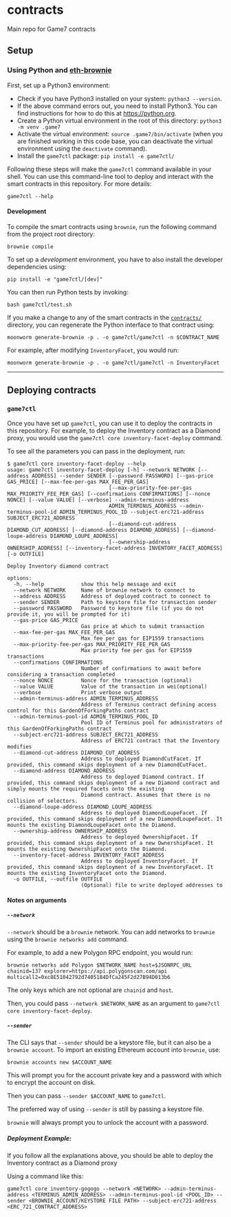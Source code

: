 # contracts

Main repo for Game7 contracts

## Setup

### Using Python and [eth-brownie](https://github.com/eth-brownie/brownie)

First, set up a Python3 environment:

-   Check if you have Python3 installed on your system: `python3 --version`.
-   If the above command errors out, you need to install Python3. You can find instructions for how to
    do this at https://python.org.
-   Create a Python virtual environment in the root of this directory: `python3 -m venv .game7`
-   Activate the virtual environment: `source .game7/bin/activate` (when you are finished working in this
    code base, you can deactivate the virtual environment using the `deactivate` command).
-   Install the `game7ctl` package: `pip install -e game7ctl/`

Following these steps will make the `game7ctl` command available in your shell. You can use this command-line
tool to deploy and interact with the smart contracts in this repository. For more details:

```
game7ctl --help
```

#### Development

To compile the smart contracts using `brownie`, run the following command from the project root directory:

```
brownie compile
```

To set up a _development_ environment, you have to also install the developer dependencies using:

```
pip install -e "game7ctl/[dev]"
```

You can then run Python tests by invoking:

```
bash game7ctl/test.sh
```

If you make a change to any of the smart contracts in the [`contracts/`](./contracts/) directory, you
can regenerate the Python interface to that contract using:

```
moonworm generate-brownie -p . -o game7ctl/game7ctl -n $CONTRACT_NAME
```

For example, after modifying `InventoryFacet`, you would run:

```
moonworm generate-brownie -p . -o game7ctl/game7ctl -n InventoryFacet
```

---

## Deploying contracts

### `game7ctl`

Once you have set up `game7ctl`, you can use it to deploy the contracts in this repository. For example,
to deploy the Inventory contract as a Diamond proxy, you would use the `game7ctl core inventory-facet-deploy` command.

To see all the parameters you can pass in the deployment, run:

```
$ game7ctl core inventory-facet-deploy --help
usage: game7ctl inventory-facet-deploy [-h] --network NETWORK [--address ADDRESS] --sender SENDER [--password PASSWORD] [--gas-price GAS_PRICE] [--max-fee-per-gas MAX_FEE_PER_GAS]
                                 [--max-priority-fee-per-gas MAX_PRIORITY_FEE_PER_GAS] [--confirmations CONFIRMATIONS] [--nonce NONCE] [--value VALUE] [--verbose] --admin-terminus-address
                                 ADMIN_TERMINUS_ADDRESS --admin-terminus-pool-id ADMIN_TERMINUS_POOL_ID --subject-erc721-address SUBJECT_ERC721_ADDRESS
                                 [--diamond-cut-address DIAMOND_CUT_ADDRESS] [--diamond-address DIAMOND_ADDRESS] [--diamond-loupe-address DIAMOND_LOUPE_ADDRESS]
                                 [--ownership-address OWNERSHIP_ADDRESS] [--inventory-facet-address INVENTORY_FACET_ADDRESS] [-o OUTFILE]

Deploy Inventory diamond contract

options:
  -h, --help            show this help message and exit
  --network NETWORK     Name of brownie network to connect to
  --address ADDRESS     Address of deployed contract to connect to
  --sender SENDER       Path to keystore file for transaction sender
  --password PASSWORD   Password to keystore file (if you do not provide it, you will be prompted for it)
  --gas-price GAS_PRICE
                        Gas price at which to submit transaction
  --max-fee-per-gas MAX_FEE_PER_GAS
                        Max fee per gas for EIP1559 transactions
  --max-priority-fee-per-gas MAX_PRIORITY_FEE_PER_GAS
                        Max priority fee per gas for EIP1559 transactions
  --confirmations CONFIRMATIONS
                        Number of confirmations to await before considering a transaction completed
  --nonce NONCE         Nonce for the transaction (optional)
  --value VALUE         Value of the transaction in wei(optional)
  --verbose             Print verbose output
  --admin-terminus-address ADMIN_TERMINUS_ADDRESS
                        Address of Terminus contract defining access control for this GardenOfForkingPaths contract
  --admin-terminus-pool-id ADMIN_TERMINUS_POOL_ID
                        Pool ID of Terminus pool for administrators of this GardenOfForkingPaths contract
  --subject-erc721-address SUBJECT_ERC721_ADDRESS
                        Address of ERC721 contract that the Inventory modifies
  --diamond-cut-address DIAMOND_CUT_ADDRESS
                        Address to deployed DiamondCutFacet. If provided, this command skips deployment of a new DiamondCutFacet.
  --diamond-address DIAMOND_ADDRESS
                        Address to deployed Diamond contract. If provided, this command skips deployment of a new Diamond contract and simply mounts the required facets onto the existing
                        Diamond contract. Assumes that there is no collision of selectors.
  --diamond-loupe-address DIAMOND_LOUPE_ADDRESS
                        Address to deployed DiamondLoupeFacet. If provided, this command skips deployment of a new DiamondLoupeFacet. It mounts the existing DiamondLoupeFacet onto the Diamond.
  --ownership-address OWNERSHIP_ADDRESS
                        Address to deployed OwnershipFacet. If provided, this command skips deployment of a new OwnershipFacet. It mounts the existing OwnershipFacet onto the Diamond.
  --inventory-facet-address INVENTORY_FACET_ADDRESS
                        Address to deployed InventoryFacet. If provided, this command skips deployment of a new InventoryFacet. It mounts the existing InventoryFacet onto the Diamond.
  -o OUTFILE, --outfile OUTFILE
                        (Optional) file to write deployed addresses to
```

#### Notes on arguments

##### `--network`

`--network` should be a `brownie` network. You can add networks to `brownie` using the `brownie networks add` command.

For example, to add a new Polygon RPC endpoint, you would run:

```
brownie networks add Polygon $NETWORK_NAME host=$JSONRPC_URL chainid=137 explorer=https://api.polygonscan.com/api multicall2=0xc8E51042792d7405184DfCa245F2d27B94D013b6
```

The only keys which are not optional are `chainid` and `host`.

Then, you could pass `--network $NETWORK_NAME` as an argument to `game7ctl core inventory-facet-deploy`.

##### `--sender`

The CLI says that `--sender` should be a keystore file, but it can also be a `brownie account`. To import
an existing Ethereum account into `brownie`, use:

```
brownie accounts new $ACCOUNT_NAME
```

This will prompt you for the account private key and a password with which to encrypt the account on disk.

Then you can pass `--sender $ACCOUNT_NAME` to `game7ctl`.

The preferred way of using `--sender` is still by passing a keystore file.

`brownie` will always prompt you to unlock the account with a password.

##### Deployment Example:

If you follow all the explanations above, you should be able to deploy the Inventory contract as a Diamond proxy

Using a command like this:

```
game7ctl core inventory-gogogo --network <NETWORK> --admin-terminus-address <TERMINUS_ADMIN_ADDRESS> --admin-terminus-pool-id <POOL_ID> --sender <BROWNIE_ACCOUNT/KEYSTORE FILE PATH> --subject-erc721-address <ERC_721_CONTRACT_ADDRESS>
```

